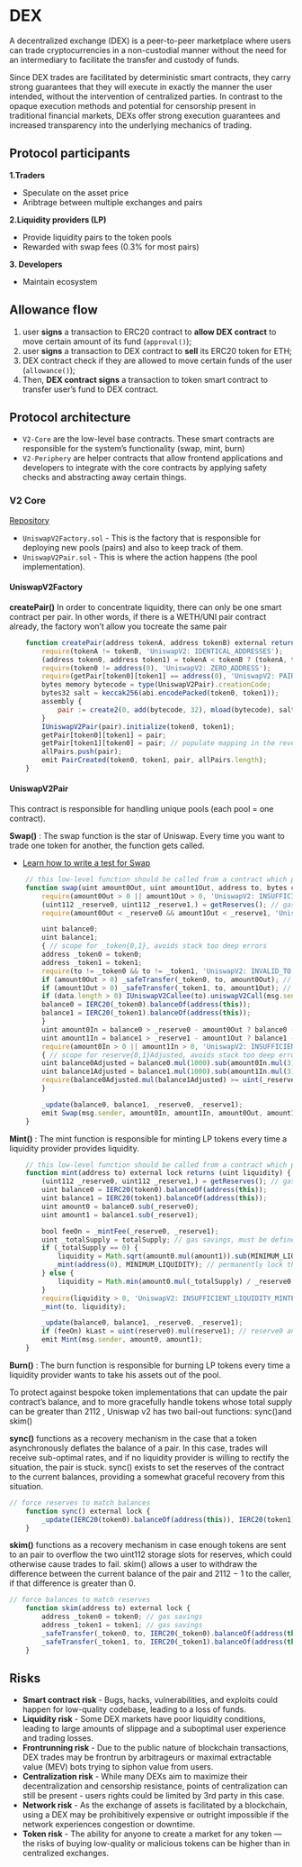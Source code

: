 # DEX
A decentralized exchange (DEX) is a peer-to-peer marketplace where users can trade cryptocurrencies in a non-custodial manner without the need for an intermediary to facilitate the transfer and custody of funds.

Since DEX trades are facilitated by deterministic smart contracts, they carry strong guarantees that they will execute in exactly the manner the user intended, without the intervention
of centralized parties. In contrast to the opaque execution methods and potential for censorship present in traditional financial markets, DEXs offer strong execution guarantees and
increased transparency into the underlying mechanics of trading.

## Protocol participants
**1.Traders**
- Speculate on the asset price
- Aribtrage between multiple exchanges and pairs

**2.Liquidity providers (LP)**
- Provide liquidity pairs to the token pools
- Rewarded with swap fees (0.3% for most pairs)

**3. Developers**
- Maintain ecosystem 

## Allowance flow
1. user **signs** a transaction to ERC20 contract to **allow DEX contract** to move certain amount of its fund (`approval()`);
2. user **signs** a transaction to DEX contract to **sell** its ERC20 token for ETH;
3. DEX contract check if they are allowed to move certain funds of the user (`allowance()`);
4. Then, **DEX contract signs** a transaction to token smart contract to transfer user’s fund to DEX contract.


## Protocol architecture 
- `V2-Core` are the low-level base contracts. These smart contracts are responsible for the system’s functionality (swap, mint, burn)
- `V2-Periphery` are helper contracts that allow frontend applications and developers to integrate with the core contracts by applying safety checks and abstracting away certain things.

### V2 Core
[Repository](https://github.com/Uniswap/v2-core)
- `UniswapV2Factory.sol` - This is the factory that is responsible for deploying new pools (pairs) and also to keep track of them.
- `UniswapV2Pair.sol` - This is where the action happens (the pool implementation).

#### UniswapV2Factory
**createPair()**
In order to concentrate liquidity, there can only be one smart contract per pair. In other words, if there is a WETH/UNI pair contract already, the factory won’t allow you tocreate the same pair

```js
    function createPair(address tokenA, address tokenB) external returns (address pair) {
        require(tokenA != tokenB, 'UniswapV2: IDENTICAL_ADDRESSES');
        (address token0, address token1) = tokenA < tokenB ? (tokenA, tokenB) : (tokenB, tokenA);
        require(token0 != address(0), 'UniswapV2: ZERO_ADDRESS');
        require(getPair[token0][token1] == address(0), 'UniswapV2: PAIR_EXISTS'); // single check is sufficient
        bytes memory bytecode = type(UniswapV2Pair).creationCode;
        bytes32 salt = keccak256(abi.encodePacked(token0, token1));
        assembly {
            pair := create2(0, add(bytecode, 32), mload(bytecode), salt)
        }
        IUniswapV2Pair(pair).initialize(token0, token1);
        getPair[token0][token1] = pair;
        getPair[token1][token0] = pair; // populate mapping in the reverse direction
        allPairs.push(pair);
        emit PairCreated(token0, token1, pair, allPairs.length);
    }
```

#### UniswapV2Pair
This contract is responsible for handling unique pools (each pool = one contract).

**Swap()** : The swap function is the star of Uniswap. Every time you want to trade one token for another, the function gets called. 
- [Learn how to write a test for Swap](https://github.com/UV-Labs/Tutorials/blob/main/uni_swap/test/sample-test.js)

```js
    // this low-level function should be called from a contract which performs important safety checks
    function swap(uint amount0Out, uint amount1Out, address to, bytes calldata data) external lock {
        require(amount0Out > 0 || amount1Out > 0, 'UniswapV2: INSUFFICIENT_OUTPUT_AMOUNT');
        (uint112 _reserve0, uint112 _reserve1,) = getReserves(); // gas savings
        require(amount0Out < _reserve0 && amount1Out < _reserve1, 'UniswapV2: INSUFFICIENT_LIQUIDITY');

        uint balance0;
        uint balance1;
        { // scope for _token{0,1}, avoids stack too deep errors
        address _token0 = token0;
        address _token1 = token1;
        require(to != _token0 && to != _token1, 'UniswapV2: INVALID_TO');
        if (amount0Out > 0) _safeTransfer(_token0, to, amount0Out); // optimistically transfer tokens
        if (amount1Out > 0) _safeTransfer(_token1, to, amount1Out); // optimistically transfer tokens
        if (data.length > 0) IUniswapV2Callee(to).uniswapV2Call(msg.sender, amount0Out, amount1Out, data);
        balance0 = IERC20(_token0).balanceOf(address(this));
        balance1 = IERC20(_token1).balanceOf(address(this));
        }
        uint amount0In = balance0 > _reserve0 - amount0Out ? balance0 - (_reserve0 - amount0Out) : 0;
        uint amount1In = balance1 > _reserve1 - amount1Out ? balance1 - (_reserve1 - amount1Out) : 0;
        require(amount0In > 0 || amount1In > 0, 'UniswapV2: INSUFFICIENT_INPUT_AMOUNT');
        { // scope for reserve{0,1}Adjusted, avoids stack too deep errors
        uint balance0Adjusted = balance0.mul(1000).sub(amount0In.mul(3));
        uint balance1Adjusted = balance1.mul(1000).sub(amount1In.mul(3));
        require(balance0Adjusted.mul(balance1Adjusted) >= uint(_reserve0).mul(_reserve1).mul(1000**2), 'UniswapV2: K');
        }

        _update(balance0, balance1, _reserve0, _reserve1);
        emit Swap(msg.sender, amount0In, amount1In, amount0Out, amount1Out, to);
    }
```

**Mint()** : The mint function is responsible for minting LP tokens every time a liquidity provider provides liquidity. 
```js
    // this low-level function should be called from a contract which performs important safety checks
    function mint(address to) external lock returns (uint liquidity) {
        (uint112 _reserve0, uint112 _reserve1,) = getReserves(); // gas savings
        uint balance0 = IERC20(token0).balanceOf(address(this));
        uint balance1 = IERC20(token1).balanceOf(address(this));
        uint amount0 = balance0.sub(_reserve0);
        uint amount1 = balance1.sub(_reserve1);

        bool feeOn = _mintFee(_reserve0, _reserve1);
        uint _totalSupply = totalSupply; // gas savings, must be defined here since totalSupply can update in _mintFee
        if (_totalSupply == 0) {
            liquidity = Math.sqrt(amount0.mul(amount1)).sub(MINIMUM_LIQUIDITY);
           _mint(address(0), MINIMUM_LIQUIDITY); // permanently lock the first MINIMUM_LIQUIDITY tokens
        } else {
            liquidity = Math.min(amount0.mul(_totalSupply) / _reserve0, amount1.mul(_totalSupply) / _reserve1);
        }
        require(liquidity > 0, 'UniswapV2: INSUFFICIENT_LIQUIDITY_MINTED');
        _mint(to, liquidity);

        _update(balance0, balance1, _reserve0, _reserve1);
        if (feeOn) kLast = uint(reserve0).mul(reserve1); // reserve0 and reserve1 are up-to-date
        emit Mint(msg.sender, amount0, amount1);
    }
```

**Burn()** : The burn function is responsible for burning LP tokens every time a liquidity provider wants to take his assets out of the pool. 


To protect against bespoke token implementations that can update the pair contract’s balance, and to more gracefully handle tokens whose total supply can be greater than 2112 , Uniswap v2 has two bail-out functions: sync()and skim()


**sync()** functions as a recovery mechanism in the case that a token asynchronously deflates the balance of a pair. In this case, trades will receive sub-optimal rates, and if no liquidity provider is willing to rectify the situation, the pair is stuck. sync() exists to set the reserves of the contract to the current balances, providing a somewhat graceful recovery from this situation.

```js
// force reserves to match balances
    function sync() external lock {
        _update(IERC20(token0).balanceOf(address(this)), IERC20(token1).balanceOf(address(this)), reserve0, reserve1);
    }
```

**skim()** functions as a recovery mechanism in case enough tokens are sent to an pair to overflow the two uint112 storage slots for reserves, which could otherwise cause trades to fail. skim() allows a user to withdraw the difference between the current balance of the pair and 2112 − 1 to the caller, if that difference is greater than 0.

```js
// force balances to match reserves
    function skim(address to) external lock {
        address _token0 = token0; // gas savings
        address _token1 = token1; // gas savings
        _safeTransfer(_token0, to, IERC20(_token0).balanceOf(address(this)).sub(reserve0));
        _safeTransfer(_token1, to, IERC20(_token1).balanceOf(address(this)).sub(reserve1));
    }
```


## Risks
- **Smart contract risk** - Bugs, hacks, vulnerabilities, and exploits could happen for low-quality codebase, leading to a loss of funds.
- **Liquidity risk** -  Some DEX markets have poor liquidity conditions, leading to large amounts of slippage and a suboptimal user experience and trading losses. 
- **Frontrunning risk** - Due to the public nature of blockchain transactions, DEX trades may be frontrun by arbitrageurs or maximal extractable value (MEV) bots trying to siphon value from users.
- **Centralization risk** - While many DEXs aim to maximize their decentralization and censorship resistance, points of centralization can still be present - users rights could be limited by 3rd party in this case.
- **Network risk** - As the exchange of assets is facilitated by a blockchain, using a DEX may be prohibitively expensive or outright impossible if the network experiences congestion or downtime.
- **Token risk** - The ability for anyone to create a market for any token — the risks of buying low-quality or malicious tokens can be higher than in centralized exchanges. 